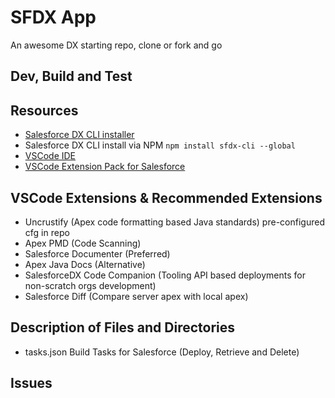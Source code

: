 # SFDX App

An awesome DX starting repo, clone or fork and go

## Dev, Build and Test

## Resources

- [Salesforce DX CLI installer](https://developer.salesforce.com/tools/sfdxcli)
- Salesforce DX CLI install via NPM `npm install sfdx-cli --global`
- [VSCode IDE](https://code.visualstudio.com/download)
- [VSCode Extension Pack for Salesforce](https://marketplace.visualstudio.com/items?itemName=salesforce.salesforcedx-vscode)

## VSCode Extensions & Recommended Extensions

- Uncrustify (Apex code formatting based Java standards) pre-configured cfg in repo
- Apex PMD (Code Scanning)
- Salesforce Documenter (Preferred)
- Apex Java Docs (Alternative)
- SalesforceDX Code Companion (Tooling API based deployments for non-scratch orgs development)
- Salesforce Diff (Compare server apex with local apex)


## Description of Files and Directories

- tasks.json Build Tasks for Salesforce (Deploy, Retrieve and Delete)

## Issues
